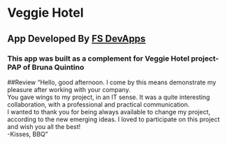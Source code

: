 # Veggie Hotel
## App Developed By <a href="https://fsdevapps.netlify.app">FS DevApps</a>
### This app was built as a complement for Veggie Hotel project- PAP of Bruna Quintino

##Review
“Hello, good afternoon. I come by this means demonstrate my pleasure after working with your company. <br>
You gave wings to my project, in an IT sense. It was a quite interesting collaboration, with a professional and practical communication. <br>
I wanted to thank you for being always available to change my project, according to the new emerging ideas. I loved to participate on this project and wish you all the best! <br>
  -Kisses, BBQ” <br>
